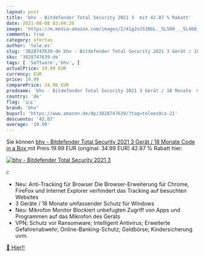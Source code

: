 ```yaml
---
layout: post
title: 'bhv - Bitdefender Total Security 2021 3  mit 42.87 % Rabatt'
date: 2021-08-08 03:04:26
image: 'https://m.media-amazon.com/images/I/41g2oJS1NbL._SL500_._SL400_.jpg'
comments: true
category: ofertas
author: 'tole.es'
slug: '3828747639-de bhv - Bitdefender Total Security 2021 3 Gerät / 18 Monate...'
sku: '3828747639-de'
tags: [ 'Software','bhv', ]
actualPrice: 19.99 EUR
currency: EUR
price: 19.99
comparePrice: 34.99 EUR
prodname: 'bhv - Bitdefender Total Security 2021 3 Gerät / 18 Monate  Code in a Box '
country: 'de'
flag: '🇩🇪'
brand: 'bhv'
buyurl: 'https://www.amazon.de/dp/3828747639/?tag=tolees0ca-21'
descuento: '42.87'
average: '19.99'
---
```


Sie können [bhv - Bitdefender Total Security 2021 3 Gerät / 18 Monate  Code in a Box ](https://www.amazon.de/dp/3828747639/?tag=tolees0ca-21) mit Preis 19.99 EUR (original: 34.99 EUR) 42.87 % Rabatt hier:

[![bhv - Bitdefender Total Security 2021 3 ](https://m.media-amazon.com/images/I/41g2oJS1NbL._SL500_._SL400_.jpg)](https://www.amazon.de/dp/3828747639/?tag=tolees0ca-21)

ℹ️:

- Neu: Anti-Tracking für Browser Die Browser-Erweiterung für Chrome, FireFox und Internet Explorer verhindert das Tracking auf besuchten Websites
- 3 Geräte / 18 Monate umfassender Schutz für Windows
- Neu: Mikrofon Monitor Blockiert unbefugten Zugriff von Apps und Programmen auf das Mikrofon des Geräts
- VPN; Schutz vor Ransomware; Intelligent Antivirus; Erweiterte Gefahrenabwehr; Online-Banking-Schutz; Geldbörse; Kindersicherung uvm.

[🛒 Hier!!](https://www.amazon.de/dp/3828747639/?tag=tolees0ca-21)
